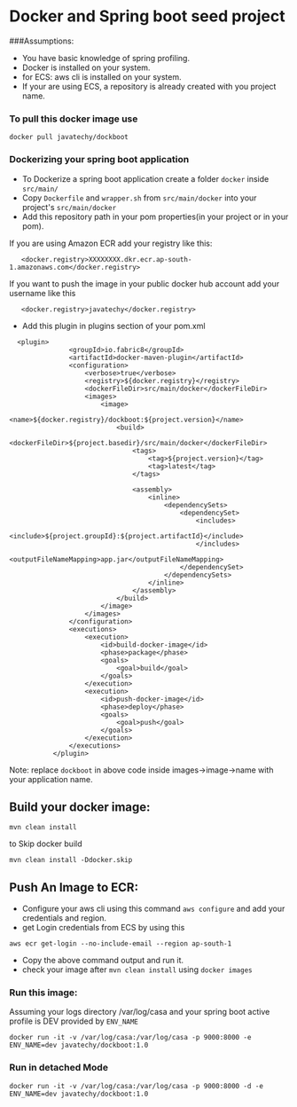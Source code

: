 # Docker and Spring boot seed project

###Assumptions:

* You have basic knowledge of spring profiling.
* Docker is installed on your system.
* for ECS: aws cli is installed on your system.
* If your are using ECS, a repository is already created with you project name.


### To pull this docker image use  

```
docker pull javatechy/dockboot
```

### Dockerizing your spring boot application

 * To Dockerize a spring boot application create a folder `docker` inside `src/main/` 
 * Copy `Dockerfile` and `wrapper.sh` from `src/main/docker` into your project's `src/main/docker`
 * Add this repository path in your pom properties(in your project or in your pom).

 If you are using Amazon ECR add your registry like this:
 
 ```
 	<docker.registry>XXXXXXXX.dkr.ecr.ap-south-1.amazonaws.com</docker.registry>
 ```
 
 If you want to push the image in your public docker hub account add your username like this
 
 ```
 	<docker.registry>javatechy</docker.registry>
 ```
 
 
 * Add this plugin in plugins section of your pom.xml
 
 ```
   <plugin>
				<groupId>io.fabric8</groupId>
				<artifactId>docker-maven-plugin</artifactId>
				<configuration>
					<verbose>true</verbose>
					<registry>${docker.registry}</registry>
					<dockerFileDir>src/main/docker</dockerFileDir>
					<images>
						<image>
							<name>${docker.registry}/dockboot:${project.version}</name>
							<build>
								<dockerFileDir>${project.basedir}/src/main/docker</dockerFileDir>
								<tags>
									<tag>${project.version}</tag>
									<tag>latest</tag>
								</tags>

								<assembly>
									<inline>
										<dependencySets>
											<dependencySet>
												<includes>
													<include>${project.groupId}:${project.artifactId}</include>
												</includes>
												<outputFileNameMapping>app.jar</outputFileNameMapping>
											</dependencySet>
										</dependencySets>
									</inline>
								</assembly>
							</build>
						</image>
					</images>
				</configuration>
				<executions>
					<execution>
						<id>build-docker-image</id>
						<phase>package</phase>
						<goals>
							<goal>build</goal>
						</goals>
					</execution>
					<execution>
						<id>push-docker-image</id>
						<phase>deploy</phase>
						<goals>
							<goal>push</goal>
						</goals>
					</execution>
				</executions>
			</plugin>
 ```

Note:  replace `dockboot` in above code inside images->image->name with your application name.


## Build your docker image:

```
mvn clean install
```

to Skip docker build

```
mvn clean install -Ddocker.skip
```

## Push An Image to ECR:

* Configure your aws cli using this command `aws configure` and add your credentials and region.
* get Login credentials from ECS by using this

```
aws ecr get-login --no-include-email --region ap-south-1
```
* Copy the above command output and run it.
* check your image after `mvn clean install` using `docker images`


### Run this image:

Assuming your logs directory /var/log/casa
and your spring boot active profile is DEV provided by `ENV_NAME`

```
docker run -it -v /var/log/casa:/var/log/casa -p 9000:8000 -e ENV_NAME=dev javatechy/dockboot:1.0
```

###  Run in detached Mode

```
docker run -it -v /var/log/casa:/var/log/casa -p 9000:8000 -d -e ENV_NAME=dev javatechy/dockboot:1.0
```

